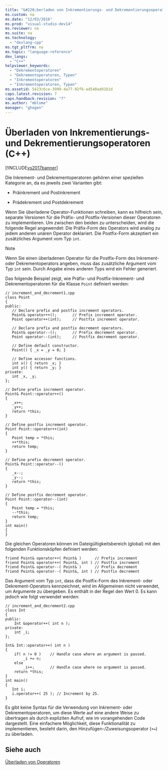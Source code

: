 ```yaml
---
title: "&#220;berladen von Inkrementierungs- und Dekrementierungsoperatoren (C++)"
ms.custom: na
ms.date: "12/03/2016"
ms.prod: "visual-studio-dev14"
ms.reviewer: na
ms.suite: na
ms.technology: 
  - "devlang-cpp"
ms.tgt_pltfrm: na
ms.topic: "language-reference"
dev_langs: 
  - "C++"
helpviewer_keywords: 
  - "Dekrementoperatoren"
  - "Dekrementoperatoren, Typen"
  - "Inkrementoperatoren"
  - "Inkrementoperatoren, Typen"
ms.assetid: 5423c6ce-3999-4a77-92f6-ad540add1b1d
caps.latest.revision: 7
caps.handback.revision: "7"
ms.author: "mblome"
manager: "ghogen"
---
```

# &#220;berladen von Inkrementierungs- und Dekrementierungsoperatoren (C++)
[!INCLUDE[vs2017banner](../assembler/inline/includes/vs2017banner.md)]

Die Inkrement\- und Dekrementoperatoren gehören einer speziellen Kategorie an, da es jeweils zwei Varianten gibt:  
  
-   Präinkrement und Postinkrement  
  
-   Prädekrement und Postdekrement  
  
 Wenn Sie überladene Operator\-Funktionen schreiben, kann es hilfreich sein, separate Versionen für die Präfix\- und Postfix\-Versionen dieser Operatoren zu implementieren.  Um zwischen den beiden zu unterscheiden, wird die folgende Regel angewendet: Die Präfix\-Form des Operators wird analog zu jedem anderen unären Operator deklariert. Die Postfix\-Form akzeptiert ein zusätzliches Argument vom Typ `int`.  
  
> [!NOTE]
>  Wenn Sie einen überladenen Operator für die Postfix\-Form des Inkrement\- oder Dekrementoperators angeben, muss das zusätzliche Argument vom Typ `int` sein. Durch Angabe eines anderen Typs wird ein Fehler generiert.  
  
 Das folgende Beispiel zeigt, wie Präfix\- und Postfix\-Inkrement\- und Dekrementoperatoren für die Klasse `Point` definiert werden:  
  
```  
// increment_and_decrement1.cpp  
class Point  
{  
public:  
   // Declare prefix and postfix increment operators.  
   Point& operator++();       // Prefix increment operator.  
   Point operator++(int);     // Postfix increment operator.  
  
   // Declare prefix and postfix decrement operators.  
   Point& operator--();       // Prefix decrement operator.  
   Point operator--(int);     // Postfix decrement operator.  
  
   // Define default constructor.  
   Point() { _x = _y = 0; }  
  
   // Define accessor functions.  
   int x() { return _x; }  
   int y() { return _y; }  
private:  
   int _x, _y;  
};  
  
// Define prefix increment operator.  
Point& Point::operator++()  
{  
   _x++;  
   _y++;  
   return *this;  
}  
  
// Define postfix increment operator.  
Point Point::operator++(int)  
{  
   Point temp = *this;  
   ++*this;  
   return temp;  
}  
  
// Define prefix decrement operator.  
Point& Point::operator--()  
{  
   _x--;  
   _y--;  
   return *this;  
}  
  
// Define postfix decrement operator.  
Point Point::operator--(int)  
{  
   Point temp = *this;  
   --*this;  
   return temp;  
}  
int main()  
{  
}  
```  
  
 Die gleichen Operatoren können im Dateigültigkeitsbereich \(global\) mit den folgenden Funktionsköpfen definiert werden:  
  
```  
friend Point& operator++( Point& )      // Prefix increment  
friend Point& operator++( Point&, int ) // Postfix increment  
friend Point& operator--( Point& )      // Prefix decrement  
friend Point& operator--( Point&, int ) // Postfix decrement  
```  
  
 Das Argument vom Typ `int`, dass die Postfix\-Form des Inkrement\- oder Dekrement\-Operators kennzeichnet, wird im Allgemeinen nicht verwendet, um Argumente zu übergeben.  Es enthält in der Regel den Wert 0.  Es kann jedoch wie folgt verwendet werden:  
  
```  
// increment_and_decrement2.cpp  
class Int  
{  
public:  
    Int &operator++( int n );  
private:  
    int _i;  
};  
  
Int& Int::operator++( int n )  
{  
    if( n != 0 )    // Handle case where an argument is passed.  
        _i += n;  
    else  
        _i++;       // Handle case where no argument is passed.  
    return *this;  
}  
int main()  
{  
   Int i;  
   i.operator++( 25 ); // Increment by 25.  
}  
```  
  
 Es gibt keine Syntax für die Verwendung von Inkrement\- oder Dekrementoperatoren, um diese Werte auf eine andere Weise zu übertragen als durch expliziten Aufruf, wie im vorangehenden Code dargestellt.  Eine einfachere Möglichkeit, diese Funktionalität zu implementieren, besteht darin, den Hinzufügen\-\/Zuweisungsoperator \(`+=`\) zu überladen.  
  
## Siehe auch  
 [Überladen von Operatoren](../cpp/operator-overloading.md)